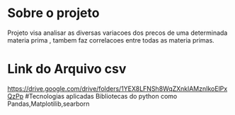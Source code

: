 #  Sobre o projeto
Projeto visa analisar as diversas variacoes dos  precos de uma determinada materia prima , tambem faz correlacoes entre todas as materia primas.
#  Link do Arquivo csv
https://drive.google.com/drive/folders/1YEX8LFNSh8WqZXnklAMznIkoElPxQzPp
#Tecnologias aplicadas
Bibliotecas do python  como Pandas,Matplotilib,searborn
